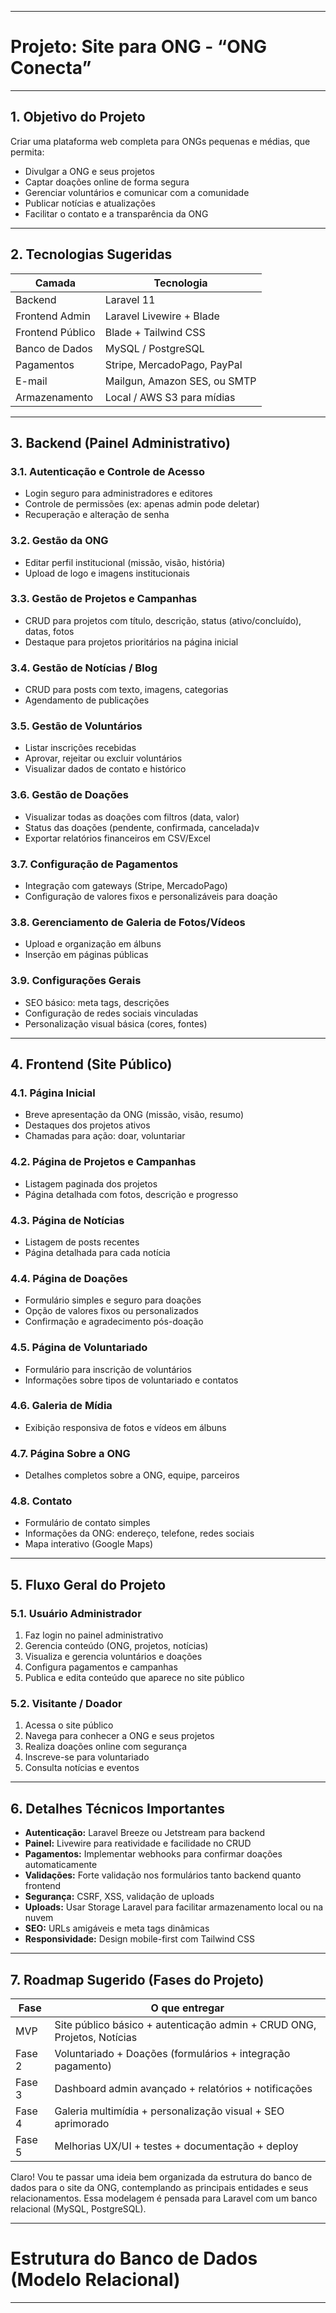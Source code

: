 

---

# Projeto: Site para ONG - “ONG Conecta”

---

## 1. Objetivo do Projeto

Criar uma plataforma web completa para ONGs pequenas e médias, que permita:

* Divulgar a ONG e seus projetos
* Captar doações online de forma segura
* Gerenciar voluntários e comunicar com a comunidade
* Publicar notícias e atualizações
* Facilitar o contato e a transparência da ONG

---

## 2. Tecnologias Sugeridas

| Camada           | Tecnologia                   |
| ---------------- | ---------------------------- |
| Backend          | Laravel 11                   |
| Frontend Admin   | Laravel Livewire + Blade     |
| Frontend Público | Blade + Tailwind CSS         |
| Banco de Dados   | MySQL / PostgreSQL           |
| Pagamentos       | Stripe, MercadoPago, PayPal  |
| E-mail           | Mailgun, Amazon SES, ou SMTP |
| Armazenamento    | Local / AWS S3 para mídias   |

---

## 3. Backend (Painel Administrativo)

### 3.1. Autenticação e Controle de Acesso

* Login seguro para administradores e editores
* Controle de permissões (ex: apenas admin pode deletar)
* Recuperação e alteração de senha

### 3.2. Gestão da ONG

* Editar perfil institucional (missão, visão, história)
* Upload de logo e imagens institucionais

### 3.3. Gestão de Projetos e Campanhas

* CRUD para projetos com título, descrição, status (ativo/concluído), datas, fotos
* Destaque para projetos prioritários na página inicial

### 3.4. Gestão de Notícias / Blog

* CRUD para posts com texto, imagens, categorias
* Agendamento de publicações

### 3.5. Gestão de Voluntários

* Listar inscrições recebidas
* Aprovar, rejeitar ou excluir voluntários
* Visualizar dados de contato e histórico

### 3.6. Gestão de Doações

* Visualizar todas as doações com filtros (data, valor)
* Status das doações (pendente, confirmada, cancelada)v
* Exportar relatórios financeiros em CSV/Excel

### 3.7. Configuração de Pagamentos

* Integração com gateways (Stripe, MercadoPago)
* Configuração de valores fixos e personalizáveis para doação

### 3.8. Gerenciamento de Galeria de Fotos/Vídeos

* Upload e organização em álbuns
* Inserção em páginas públicas

### 3.9. Configurações Gerais

* SEO básico: meta tags, descrições
* Configuração de redes sociais vinculadas
* Personalização visual básica (cores, fontes)

---

## 4. Frontend (Site Público)

### 4.1. Página Inicial

* Breve apresentação da ONG (missão, visão, resumo)
* Destaques dos projetos ativos
* Chamadas para ação: doar, voluntariar

### 4.2. Página de Projetos e Campanhas

* Listagem paginada dos projetos
* Página detalhada com fotos, descrição e progresso

### 4.3. Página de Notícias

* Listagem de posts recentes
* Página detalhada para cada notícia

### 4.4. Página de Doações

* Formulário simples e seguro para doações
* Opção de valores fixos ou personalizados
* Confirmação e agradecimento pós-doação

### 4.5. Página de Voluntariado

* Formulário para inscrição de voluntários
* Informações sobre tipos de voluntariado e contatos

### 4.6. Galeria de Mídia

* Exibição responsiva de fotos e vídeos em álbuns

### 4.7. Página Sobre a ONG

* Detalhes completos sobre a ONG, equipe, parceiros

### 4.8. Contato

* Formulário de contato simples
* Informações da ONG: endereço, telefone, redes sociais
* Mapa interativo (Google Maps)

---

## 5. Fluxo Geral do Projeto

### 5.1. Usuário Administrador

1. Faz login no painel administrativo
2. Gerencia conteúdo (ONG, projetos, notícias)
3. Visualiza e gerencia voluntários e doações
4. Configura pagamentos e campanhas
5. Publica e edita conteúdo que aparece no site público

### 5.2. Visitante / Doador

1. Acessa o site público
2. Navega para conhecer a ONG e seus projetos
3. Realiza doações online com segurança
4. Inscreve-se para voluntariado
5. Consulta notícias e eventos

---

## 6. Detalhes Técnicos Importantes

* **Autenticação:** Laravel Breeze ou Jetstream para backend
* **Painel:** Livewire para reatividade e facilidade no CRUD
* **Pagamentos:** Implementar webhooks para confirmar doações automaticamente
* **Validações:** Forte validação nos formulários tanto backend quanto frontend
* **Segurança:** CSRF, XSS, validação de uploads
* **Uploads:** Usar Storage Laravel para facilitar armazenamento local ou na nuvem
* **SEO:** URLs amigáveis e meta tags dinâmicas
* **Responsividade:** Design mobile-first com Tailwind CSS

---

## 7. Roadmap Sugerido (Fases do Projeto)

| Fase   | O que entregar                                                          |
| ------ | ----------------------------------------------------------------------- |
| MVP    | Site público básico + autenticação admin + CRUD ONG, Projetos, Notícias |
| Fase 2 | Voluntariado + Doações (formulários + integração pagamento)             |
| Fase 3 | Dashboard admin avançado + relatórios + notificações                    |
| Fase 4 | Galeria multimídia + personalização visual + SEO aprimorado             |
| Fase 5 | Melhorias UX/UI + testes + documentação + deploy                        |




Claro! Vou te passar uma ideia bem organizada da estrutura do banco de dados para o site da ONG, contemplando as principais entidades e seus relacionamentos. Essa modelagem é pensada para Laravel com um banco relacional (MySQL, PostgreSQL).

---

# Estrutura do Banco de Dados (Modelo Relacional)

---

